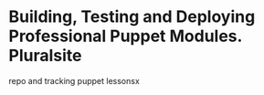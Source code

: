 # Building, Testing and Deploying Professional Puppet Modules. Pluralsite
repo and tracking puppet lessonsx
